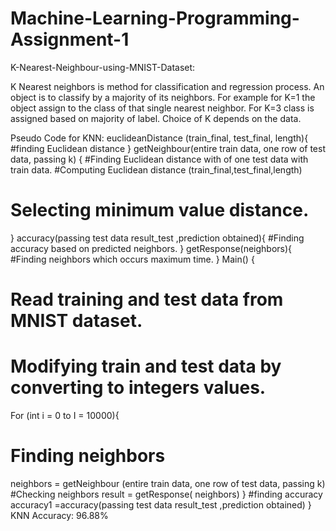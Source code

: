 # Machine-Learning-Programming-Assignment-1

K-Nearest-Neighbour-using-MNIST-Dataset:

K Nearest neighbors is method for classification and regression process. An object is to classify by a majority of its neighbors. 
For example for K=1 the object assign to the class of that single nearest neighbor. 
For K=3 class is assigned based on majority of label. 
Choice of K depends on the data.


Pseudo Code for KNN:
euclideanDistance (train_final, test_final, length){
#finding Euclidean distance
}
getNeighbour(entire train data, one row of test data, passing k) {
#Finding Euclidean distance with of one test data with train data.
#Computing Euclidean distance (train_final,test_final,length)
# Selecting minimum value distance.
}
accuracy(passing test data result_test ,prediction obtained){
#Finding accuracy based on predicted neighbors.
}
getResponse(neighbors){
#Finding neighbors which occurs maximum time.
}
Main() {
# Read training and test data from MNIST dataset.
# Modifying train and test data by converting to integers values.
For (int i = 0 to I = 10000){
# Finding neighbors
neighbors = getNeighbour (entire train data, one row of test data, passing k)
#Checking neighbors
result = getResponse( neighbors)
}
#finding accuracy
accuracy1 =accuracy(passing test data result_test ,prediction obtained)
}
KNN Accuracy: 96.88%
